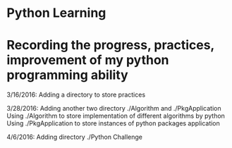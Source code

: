 # Python Learning
# Recording the progress, practices, improvement of my python programming ability

3/16/2016: 
Adding a directory to store practices 

3/28/2016:
Adding another two directory ./Algorithm and ./PkgApplication
Using ./Algorithm to store implementation of different algorithms by python
Using ./PkgApplication to store instances of python packages application

4/6/2016:
Adding directory ./Python Challenge
